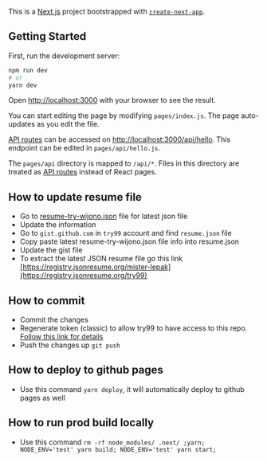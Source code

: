 This is a [Next.js](https://nextjs.org/) project bootstrapped with [`create-next-app`](https://github.com/vercel/next.js/tree/canary/packages/create-next-app).

## Getting Started

First, run the development server:

```bash
npm run dev
# or
yarn dev
```

Open [http://localhost:3000](http://localhost:3000) with your browser to see the result.

You can start editing the page by modifying `pages/index.js`. The page auto-updates as you edit the file.

[API routes](https://nextjs.org/docs/api-routes/introduction) can be accessed on [http://localhost:3000/api/hello](http://localhost:3000/api/hello). This endpoint can be edited in `pages/api/hello.js`.

The `pages/api` directory is mapped to `/api/*`. Files in this directory are treated as [API routes](https://nextjs.org/docs/api-routes/introduction) instead of React pages.

## How to update resume file

- Go to [resume-try-wijono.json](out/resume-try-wijono.json) file for latest json file
- Update the information
- Go to `gist.github.com` in `try99` account and find `resume.json` file
- Copy paste latest resume-try-wijono.json file info into resume.json
- Update the gist file
- To extract the latest JSON resume file go this link [https://registry.jsonresume.org/mister-lepak](https://registry.jsonresume.org/try99)

## How to commit

- Commit the changes
- Regenerate token (classic) to allow try99 to have access to this repo. [Follow this link for details](https://docs.github.com/en/authentication/keeping-your-account-and-data-secure/creating-a-personal-access-token#creating-a-personal-access-token-classic)
- Push the changes up `git push`

## How to deploy to github pages

- Use this command `yarn deploy`, it will automatically deploy to github pages as well

## How to run prod build locally

- Use this command `rm -rf node_modules/ .next/ ;yarn; NODE_ENV='test' yarn build; NODE_ENV='test' yarn start;`
